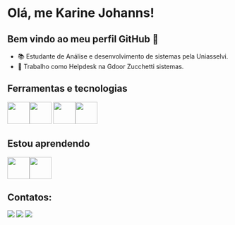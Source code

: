 # Olá, me Karine Johanns! 
## Bem vindo ao meu perfil GitHub 👋

- 📚 Estudante de Análise e desenvolvimento de sistemas pela Uniasselvi.
- 🏢 Trabalho como Helpdesk na Gdoor Zucchetti sistemas.

## Ferramentas e tecnologias

<img src="https://cdn.jsdelivr.net/gh/devicons/devicon/icons/html5/html5-plain-wordmark.svg"  width="50" height="50"/><img src="https://cdn.jsdelivr.net/gh/devicons/devicon/icons/css3/css3-plain-wordmark.svg" width="50" height="50"/> <img src="https://cdn.jsdelivr.net/gh/devicons/devicon/icons/javascript/javascript-original.svg" width="50" height="50"/><img src="https://cdn.jsdelivr.net/gh/devicons/devicon/icons/git/git-plain.svg" width="50" height="50"/>

## Estou aprendendo

<img src="https://cdn.jsdelivr.net/gh/devicons/devicon/icons/php/php-original.svg" width="50" height="50"/><img src="https://cdn.jsdelivr.net/gh/devicons/devicon/icons/python/python-original-wordmark.svg" width="50" height="50" />
          
## Contatos:

<div>
<a href="[https://instagram.com/seu-usuário-instagram-aqui](https://www.instagram.com/karinejohanns/)" target="_blank"><img src="https://img.shields.io/badge/-Instagram-%23E4405F?style=for-the-badge&logo=instagram&logoColor=white" target="_blank"></a>
<a href = "mailto:karinejohanns@gmail.com"><img src="https://img.shields.io/badge/Gmail-D14836?style=for-the-badge&logo=gmail&logoColor=white" target="_blank"></a>
<a href="h[ttps://www.linkedin.com/in/seu-usuário-linkedln-aqui](https://www.linkedin.com/in/karinejohanns/)" target="_blank"><img src="https://img.shields.io/badge/-LinkedIn-%230077B5?style=for-the-badge&logo=linkedin&logoColor=white" target="_blank"></a>   
</div>



